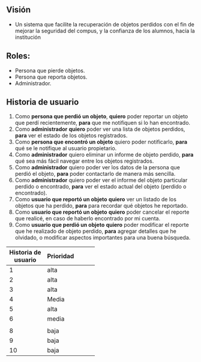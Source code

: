 ## Visión
- Un sistema que facilite la recuperación de objetos perdidos con el fin de mejorar la seguridad del compus, y la confianza de los alumnos, hacía la institución
## Roles:
- Persona que pierde objetos.
- Persona que reporta objetos.
- Administrador.
## Historia de usuario
1. Como **persona que perdió un objeto**, **quiero** poder reportar un objeto que perdí recientemente, **para** que me notifiquen si lo han encontrado.
2. Como **administrador** **quiero** poder ver una lista de objetos perdidos, **para** ver el estado de los objetos registrados.
3. Como **persona que encontró un objeto** quiero poder notificarlo, **para** qué se le notifique al usuario propietario.
4. Como **administrador** quiero eliminar un informe de objeto perdido, **para** qué sea más fácil navegar entre los objetos registrados.
5. Como **administrador** quiero poder ver los datos de la persona que perdió el objeto, **para** poder contactarlo de manera más sencilla.
6. Como **administrador** quiero poder ver el informe del objeto particular perdido o encontrado, **para** ver el estado actual del objeto (perdido o encontrado).
7. Como **usuario que reportó un objeto** **quiero** ver un listado de los objetos que ha perdido, **para** para recordar qué objetos he reportado.
8. Como **usuario que reportó un objeto** **quiero** poder cancelar el reporte que realicé, en caso de haberlo encontrado por mi cuenta.
9. Como **usuario que perdió un objeto** **quiero** poder modificar el reporte que he realizado de objeto perdido, **para** agregar detalles que he olvidado, o modificar aspectos importantes para una buena búsqueda.


| Historia de <br>usuario | Prioridad |     |     |     |
| ----------------------- | --------- | --- | --- | --- |
| 1                       | alta      |     |     |     |
| 2                       | alta      |     |     |     |
| 3                       | alta      |     |     |     |
| 4                       | Media     |     |     |     |
| 5                       | alta      |     |     |     |
| 6                       | media     |     |     |     |
|                         |           |     |     |     |
| 8                       | baja      |     |     |     |
| 9                       | baja      |     |     |     |
| 10                      | baja      |     |     |     |
